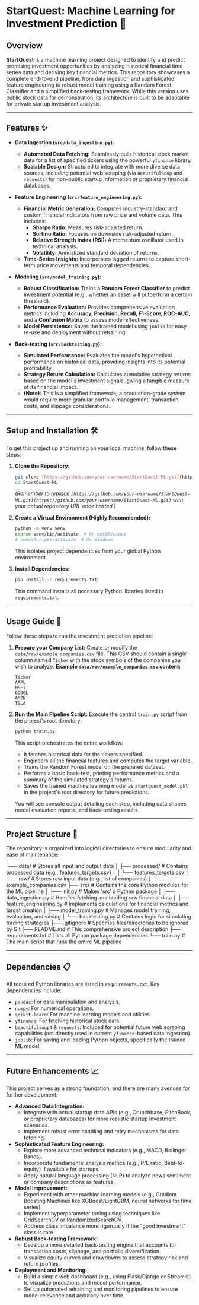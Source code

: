# StartQuest: Machine Learning for Investment Prediction 🚀

## Overview
**StartQuest** is a machine learning project designed to identify and predict promising investment opportunities by analyzing historical financial time series data and deriving key financial metrics. This repository showcases a complete end-to-end pipeline, from data ingestion and sophisticated feature engineering to robust model training using a Random Forest Classifier and a simplified back-testing framework. While this version uses public stock data for demonstration, its architecture is built to be adaptable for private startup investment analysis.

---

## Features ✨
* **Data Ingestion (`src/data_ingestion.py`):**
    * **Automated Data Fetching:** Seamlessly pulls historical stock market data for a list of specified tickers using the powerful `yfinance` library.
    * **Scalable Design:** Structured to integrate with more diverse data sources, including potential web scraping (via `BeautifulSoup` and `requests`) for non-public startup information or proprietary financial databases.

* **Feature Engineering (`src/feature_engineering.py`):**
    * **Financial Metric Generation:** Computes industry-standard and custom financial indicators from raw price and volume data. This includes:
        * **Sharpe Ratio:** Measures risk-adjusted return.
        * **Sortino Ratio:** Focuses on downside risk-adjusted return.
        * **Relative Strength Index (RSI):** A momentum oscillator used in technical analysis.
        * **Volatility:** Annualized standard deviation of returns.
    * **Time-Series Insights:** Incorporates lagged returns to capture short-term price movements and temporal dependencies.

* **Modeling (`src/model_training.py`):**
    * **Robust Classification:** Trains a **Random Forest Classifier** to predict investment potential (e.g., whether an asset will outperform a certain threshold).
    * **Performance Evaluation:** Provides comprehensive evaluation metrics including **Accuracy, Precision, Recall, F1-Score, ROC-AUC**, and a **Confusion Matrix** to assess model effectiveness.
    * **Model Persistence:** Saves the trained model using `joblib` for easy re-use and deployment without retraining.

* **Back-testing (`src/backtesting.py`):**
    * **Simulated Performance:** Evaluates the model's hypothetical performance on historical data, providing insights into its potential profitability.
    * **Strategy Return Calculation:** Calculates cumulative strategy returns based on the model's investment signals, giving a tangible measure of its financial impact.
    * **(Note):** This is a simplified framework; a production-grade system would require more granular portfolio management, transaction costs, and slippage considerations.

---

## Setup and Installation 🛠️
To get this project up and running on your local machine, follow these steps:

1.  **Clone the Repository:**
    ```bash
    git clone [https://github.com/your-username/StartQuest-ML.git](https://github.com/your-username/StartQuest-ML.git)
    cd StartQuest-ML
    ```
    *(Remember to replace `[https://github.com/your-username/StartQuest-ML.git](https://github.com/your-username/StartQuest-ML.git)` with your actual repository URL once hosted.)*

2.  **Create a Virtual Environment (Highly Recommended):**
    ```bash
    python -m venv venv
    source venv/bin/activate  # On macOS/Linux
    # venv\Scripts\activate  # On Windows
    ```
    This isolates project dependencies from your global Python environment.

3.  **Install Dependencies:**
    ```bash
    pip install -r requirements.txt
    ```
    This command installs all necessary Python libraries listed in `requirements.txt`.

---

## Usage Guide 🚀
Follow these steps to run the investment prediction pipeline:

1.  **Prepare your Company List:**
    Create or modify the `data/raw/example_companies.csv` file. This CSV should contain a single column named `Ticker` with the stock symbols of the companies you wish to analyze.
    **Example `data/raw/example_companies.csv` content:**
    ```csv
    Ticker
    AAPL
    MSFT
    GOOGL
    AMZN
    TSLA
    ```

2.  **Run the Main Pipeline Script:**
    Execute the central `train.py` script from the project's root directory:
    ```bash
    python train.py
    ```
    This script orchestrates the entire workflow:
    * It fetches historical data for the tickers specified.
    * Engineers all the financial features and computes the target variable.
    * Trains the Random Forest model on the prepared dataset.
    * Performs a basic back-test, printing performance metrics and a summary of the simulated strategy's returns.
    * Saves the trained machine learning model as `startquest_model.pkl` in the project's root directory for future predictions.

    You will see console output detailing each step, including data shapes, model evaluation reports, and back-testing results.

---

## Project Structure 📁
The repository is organized into logical directories to ensure modularity and ease of maintenance:

├── data/                       # Stores all input and output data
│   ├── processed/              # Contains processed data (e.g., features_targets.csv)
│   │   └── features_targets.csv
│   └── raw/                    # Stores raw input data (e.g., list of companies)
│       └── example_companies.csv
├── src/                        # Contains the core Python modules for the ML pipeline
│   ├── init.py             # Makes 'src' a Python package
│   ├── data_ingestion.py       # Handles fetching and loading raw financial data
│   ├── feature_engineering.py  # Implements calculations for financial metrics and target creation
│   ├── model_training.py       # Manages model training, evaluation, and saving
│   └── backtesting.py          # Contains logic for simulating trading strategies
├── .gitignore                  # Specifies files/directories to be ignored by Git
├── README.md                   # This comprehensive project description
├── requirements.txt            # Lists all Python package dependencies
└── train.py                    # The main script that runs the entire ML pipeline



---

## Dependencies 📋
All required Python libraries are listed in `requirements.txt`. Key dependencies include:
* `pandas`: For data manipulation and analysis.
* `numpy`: For numerical operations.
* `scikit-learn`: For machine learning models and utilities.
* `yfinance`: For fetching historical stock data.
* `beautifulsoup4` & `requests`: Included for potential future web scraping capabilities (not directly used in current `yfinance`-based data ingestion).
* `joblib`: For saving and loading Python objects, specifically the trained ML model.

---

## Future Enhancements 📈
This project serves as a strong foundation, and there are many avenues for further development:

* **Advanced Data Integration:**
    * Integrate with actual startup data APIs (e.g., Crunchbase, PitchBook, or proprietary databases) for more realistic startup investment scenarios.
    * Implement robust error handling and retry mechanisms for data fetching.
* **Sophisticated Feature Engineering:**
    * Explore more advanced technical indicators (e.g., MACD, Bollinger Bands).
    * Incorporate fundamental analysis metrics (e.g., P/E ratio, debt-to-equity) if available for startups.
    * Apply natural language processing (NLP) to analyze news sentiment or company descriptions as features.
* **Model Improvement:**
    * Experiment with other machine learning models (e.g., Gradient Boosting Machines like XGBoost/LightGBM, neural networks for time series).
    * Implement hyperparameter tuning using techniques like GridSearchCV or RandomizedSearchCV.
    * Address class imbalance more rigorously if the "good investment" class is rare.
* **Robust Back-testing Framework:**
    * Develop a more detailed back-testing engine that accounts for transaction costs, slippage, and portfolio diversification.
    * Visualize equity curves and drawdowns to assess strategy risk and return profiles.
* **Deployment and Monitoring:**
    * Build a simple web dashboard (e.g., using Flask/Django or Streamlit) to visualize predictions and model performance.
    * Set up automated retraining and monitoring pipelines to ensure model relevance and accuracy over time.

